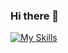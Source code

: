 ### Hi there 👋

[![My Skills](https://skillicons.dev/icons?i=html,css,c,cpp,cs,dotnet,js,ts,angular,docker,py,blender)](https://skillicons.dev)

<!--[![Top Langs](https://github-readme-stats.vercel.app/api/top-langs/?username=baglayan)](https://github.com/baglayan/)-->

<!--
**baglayan/baglayan** is a ✨ _special_ ✨ repository because its `README.md` (this file) appears on your GitHub profile.

Here are some ideas to get you started:

- 🔭 I’m currently working on ...
- 🌱 I’m currently learning ...
- 👯 I’m looking to collaborate on ...
- 🤔 I’m looking for help with ...
- 💬 Ask me about ...
- 📫 How to reach me: ...
- 😄 Pronouns: ...
- ⚡ Fun fact: ...
-->
